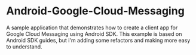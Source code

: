 Android-Google-Cloud-Messaging
==============================

A sample application that demonstrates how to create a client app for Google Cloud Messaging using Android SDK. This example is based on Android SDK guides, but i'm adding some refactors and making more easy to understand.
